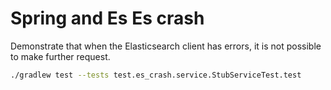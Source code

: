 # Spring and Es Es crash
Demonstrate that when the Elasticsearch client has errors, it is not possible to make further request.

```bash
./gradlew test --tests test.es_crash.service.StubServiceTest.test
```
